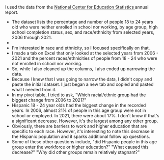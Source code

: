 I used the data from the [National Center for Education Statistics ](https://nces.ed.gov/programs/digest/d22/tables/dt22_501.30.asp) annual report. 
* The dataset lists the percentage and number of people 18 to 24 years old who were neither enrolled in school nor working, by age group, high school completion status, sex, and race/ethnicity from selected years, 2006 through 2021.
* 
* I'm interested in race and ethnicity, so I focused specifically on that.
* I made a tab on Excel that only looked at the selected years from 2006 - 2021 and the percent races/ethnicities of people from 18 - 24 who were not enrolled in school nor working.
* So, while I also cleaned up the columns, I also ended up narrowing the data.
* Because I knew that I was going to narrow the data, I didn't copy and paste the initial dataset. I just began a new tab and copied and pasted what I needed from it.
* In my pivot table, I tried to ask, "Which racial/ethnic group had the biggest change from 2006 to 2021?"
* Hispanic 18 - 24 year olds had the biggest change in the recorded years. In 2006,  almost 21% of people in this age group were not in school or employed. In 2021, there were about 17%. I don't know if that's a significant decrease. However, it's the largest among any other group.
* Obviously, there are barriers to work and higher education that are specific to each race. However, it's interesting to note this decrease in the Hispanic population and it sparks additional follow up questions.
* Some of these other questions include, "did Hispanic people in this age group enter the workforce or higher education?" "What caused this decrease?" "Why did other groups remain relatively stagnant?"
